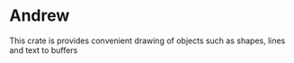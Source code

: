 # Andrew

This crate is provides convenient drawing of objects such as shapes, lines and text to buffers
